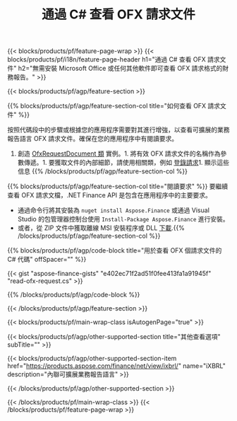 ﻿---
title: 通過 C# 查看 OFX 請求文件
description: OFX 請求文件查看的示例代碼。使用 API 示例代碼查看基於 .NET 的應用程序中的批處理 OFX 請求文件。 
url: /zh-hant/net/view/ofx-request/
family: finance
platformtag: net
feature: view
informat: OFX request
outformat: 
otherformats: 
---
{{< blocks/products/pf/feature-page-wrap >}}
{{< blocks/products/pf/i18n/feature-page-header h1="通過 C# 查看 OFX 請求文件" h2="無需安裝 Microsoft Office 或任何其他軟件即可查看 OFX 請求格式的財務報告。" >}}

{{< blocks/products/pf/agp/feature-section >}}

{{% blocks/products/pf/agp/feature-section-col title="如何查看 OFX 請求文件" %}}

按照代碼段中的步驟或根據您的應用程序需要對其進行增強，以查看可擴展的業務報告語言 OFX 請求文件。確保在您的應用程序中有閱讀要求。

1. 創造 [OfxRequestDocument 類](https://apireference.aspose.com/finance/net/aspose.finance.ofx/ofxrequestdocument) 實例。1. 將有效 OFX 請求文件的名稱作為參數傳遞。1. 要獲取文件的內部細節，請使用相關類，例如 [登錄請求](https://apireference.aspose.com/finance/net/aspose.finance.ofx.signon/signonrequest)1. 顯示這些信息
{{% /blocks/products/pf/agp/feature-section-col %}}

{{% blocks/products/pf/agp/feature-section-col title="閱讀要求" %}}
要繼續查看 OFX 請求文檔，.NET Finance API 是包含在應用程序中的主要要求。 
- 通過命令行將其安裝為 ```nuget install Aspose.Finance``` 或通過 Visual Studio 的包管理器控制台使用 ```Install-Package Aspose.Finance``` 進行安裝。
- 或者，從 ZIP 文件中獲取離線 MSI 安裝程序或 DLL [下載](https://downloads.aspose.com/finance/net).{{% /blocks/products/pf/agp/feature-section-col %}}

{{% blocks/products/pf/agp/code-block title="用於查看 OFX 個請求文件的 C# 代碼" offSpacer="" %}}

{{< gist "aspose-finance-gists" "e402ec71f2ad51f0fee413fa1a91945f" "read-ofx-request.cs" >}}

{{% /blocks/products/pf/agp/code-block %}}

{{< /blocks/products/pf/agp/feature-section >}}

{{< blocks/products/pf/main-wrap-class isAutogenPage="true" >}}

{{< blocks/products/pf/agp/other-supported-section title="其他查看選項" subTitle="" >}}

{{< blocks/products/pf/agp/other-supported-section-item href="https://products.aspose.com/finance/net/view/ixbrl/" name="iXBRL" description="內聯可擴展業務報告語言" >}}

{{< /blocks/products/pf/agp/other-supported-section >}}

{{< /blocks/products/pf/main-wrap-class >}}
{{< /blocks/products/pf/feature-page-wrap >}}